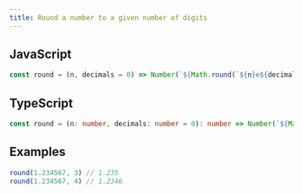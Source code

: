 ```yaml
---
title: Round a number to a given number of digits
---
```


## JavaScript
```js
const round = (n, decimals = 0) => Number(`${Math.round(`${n}e${decimals}`)}e-${decimals}`)
```

## TypeScript
```ts
const round = (n: number, decimals: number = 0): number => Number(`${Math.round(`${n}e${decimals}`)}e-${decimals}`)
```

## Examples
```js
round(1.234567, 3) // 1.235
round(1.234567, 4) // 1.2346
```
